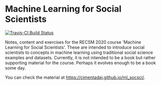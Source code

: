 # Machine Learning for Social Scientists

[![Travis-CI Build Status](https://travis-ci.org/cimentadaj/ml_socsci.svg?branch=master)](https://travis-ci.org/cimentadaj/ml_socsci)

Notes, content and exercises for the RECSM 2020 course 'Machine Learning for Social Scientists'. These are intended to introduce social scientists to concepts in machine learning using traditional social science examples and datasets. Currently, it is not intended to be a book but rather supporting material for the course. Perhaps it evolves enough to be a book some day.

You can check the material at <https://cimentadaj.github.io/ml_socsci/>.
